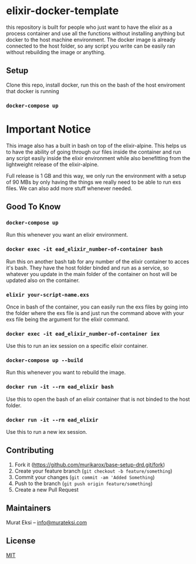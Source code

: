 # elixir-docker-template

this repository is built for people who just want to have the elixir as a process container and use all the functions without installing anything but docker to the host machine environment. The docker image is already connected to the host folder, so any script you write can be easily ran without rebuilding the image or anything.

## Setup 

Clone this repo, install docker, run this on the bash of the host enviroment that docker is running

### `docker-compose up`

# Important Notice

This image also has a built in bash on top of the elixir-alpine. This helps us to have the ability of going through our files inside the container and run any script easily inside the elixir environment while also benefitting from the lightweight release of the elixir-alpine. 

Full release is 1 GB and this way, we only run the environment with a setup of 90 MBs by only having the things we really need to be able to run exs files. We can also add more stuff whenever needed.



## Good To Know

### `docker-compose up`

Run this whenever you want an elixir environment.

### `docker exec -it ead_elixir_number-of-container bash`

Run this on another bash tab for any number of the elixir container to acces it's bash. They have the host folder binded and run as a service, so whatever you update in the main folder of the container on host will be updated also on the container.

### `elixir your-script-name.exs`

Once in bash of the container, you can easily run the exs files by going into the folder where the exs file is and just run the command above with your exs file being the argument for the elixir command.

### `docker exec -it ead_elixir_number-of-container iex`

Use this to run an iex session on a specific elixir container.

### `docker-compose up --build`

Run this whenever you want to rebuild the image.

### `docker run -it --rm ead_elixir bash`

Use this to open the bash of an elixir container that is not binded to the host folder.

### `docker run -it --rm ead_elixir`

Use this to run a new iex session.

## Contributing

1. Fork it (<https://github.com/murikarox/base-setup-drd.git/fork>)
2. Create your feature branch (`git checkout -b feature/something`)
3. Commit your changes (`git commit -am 'Added Something`)
4. Push to the branch (`git push origin feature/something`)
5. Create a new Pull Request

## Maintainers

Murat Eksi – info@murateksi.com

## License
[MIT](https://choosealicense.com/licenses/mit/)

